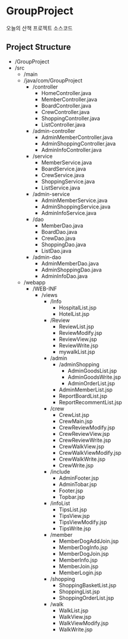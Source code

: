 # GroupProject
오늘의 산책 프로젝트 소스코드

## Project Structure

- /GroupProject
 - /src 
   - /main
    - /java/com/GroupProject
      - /controller
        - HomeController.java
        - MemberController.java
        - BoardController.java
        - CrewController.java
        - ShoppingController.java
        - ListController.java
      - /admin-controller
        - AdminMemberController.java
        - AdminShoppingController.java
        - AdminInfoController.java
      - /service
        - MemberService.java
        - BoardService.java
        - CrewService.java
        - ShoppingService.java
        - ListService.java
      - /admin-service
        - AdminMemberService.java
        - AdminShoppingService.java
        - AdminInfoService.java
      - /dao
        - MemberDao.java
        - BoardDao.java
        - CrewDao.java
        - ShoppingDao.java
        - ListDao.java
      - /admin-dao
        - AdminMemberDao.java
        - AdminShoppingDao.java
        - AdminInfoDao.java
    - /webapp
      - /WEB-INF
        - /views
          - /Info
            - HospitalList.jsp
            - HotelList.jsp
          - /Review
            - ReviewList.jsp
            - ReviewModify.jsp  
            - ReviewView.jsp   
            - ReviewWrite.jsp 
            - mywalkList.jsp      
          - /admin
            - /adminShopping
              - AdminGoodsList.jsp
              - AdminGoodsWrite.jsp 
              - AdminOrderList.jsp
            - AdminMemberList.jsp
            - ReportBoardList.jsp 
            - ReportRecommentList.jsp        
          - /crew
            - CrewList.jsp    
            - CrewMain.jsp
            - CrewReviewModify.jsp
            - CrewReviewView.jsp    
            - CrewReviewWrite.jsp
            - CrewWalkView.jsp
            - CrewWalkViewModify.jsp
            - CrewWalkWrite.jsp
            - CrewWrite.jsp    
          - /include
            - AdminFooter.jsp   
            - AdminTobar.jsp
            - Footer.jsp
            - Topbar.jsp
          - /infoList
            - TipsList.jsp
            - TipsView.jsp
            - TipsViewModify.jsp
            - TipsWrite.jsp    
          - /member
            - MemberDogAddJoin.jsp   
            - MemberDogInfo.jsp
            - MemberDogJoin.jsp
            - MemberInfo.jsp
            - MemberJoin.jsp
            - MemberLogin.jsp
          - /shopping
            - ShoppingBasketList.jsp  
            - ShoppingList.jsp
            - ShoppingOrderList.jsp   
          - /walk
            - WalkList.jsp
            - WalkView.jsp
            - WalkViewModify.jsp
            - WalkWrite.jsp







































































